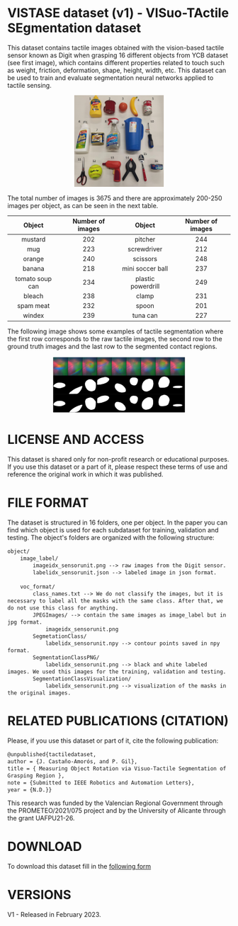 # VISTASE dataset (v1) - VISuo-TActile SEgmentation dataset

This dataset contains tactile images obtained with the vision-based tactile sensor known as Digit when grasping 16 different objects from YCB dataset (see first image), which contains different properties related to touch such as weight, friction, deformation, shape, height, width, etc. This dataset can be used to train and evaluate segmentation neural networks applied to tactile sensing. 


<p align='center'>
<img width="40%" src="https://github.com/AUROVA-LAB/aurova_grasping/blob/main/Tactile_sensing/Digit_sensor/Tactile_segmentation/figures/tactile_segmentation_dataset.png"/>
</p>


The total number of images is 3675 and there are approximately 200-250 images per object, as can be seen in the next table.

| Object  | Number of images | Object | Number of images
| :-------------: |:-------------:| :-------------: |:-------------:|
| mustard      |     202 | pitcher | 244
| mug      | 223   | screwdriver | 212
| orange      | 240     | scissors | 248
| banana |      218    | mini soccer ball | 237
tomato soup can | 234 | plastic powerdrill | 249
bleach | 238   | clamp | 231
spam meat | 232 | spoon | 201
windex | 239 | tuna can | 227


The following image shows some examples of tactile segmentation where the first row corresponds to the raw tactile images, the second row to the ground truth images and the last row to the segmented contact regions. 

<p align='center'>
<img width="60%" src="https://github.com/AUROVA-LAB/aurova_grasping/blob/main/Tactile_sensing/Digit_sensor/Tactile_segmentation/figures/segmentation_examples.png"/>
</p>


# LICENSE AND ACCESS
This dataset is shared only for non-profit research or educational purposes. If you use this dataset or a part of it, please respect these terms of use and reference the original work in which it was published.

# FILE FORMAT
The dataset is structured in 16 folders, one per object. In the paper you can find which object is used for each subdataset for training, validation and testing. The object's folders are organized with the following structure:

    object/
        image_label/
            imageidx_sensorunit.png --> raw images from the Digit sensor.
            labelidx_sensorunit.json --> labeled image in json format.
        
        voc_format/
            class_names.txt --> We do not classify the images, but it is necessary to label all the masks with the same class. After that, we do not use this class for anything.
            JPEGImages/ --> contain the same images as image_label but in jpg format.
                imageidx_sensorunit.png
            SegmetationClass/ 
                labelidx_sensorunit.npy --> contour points saved in npy format.
            SegmentationClassPNG/
                labelidx_sensorunit.png --> black and white labeled images. We used this images for the training, validation and testing.
            SegmentationClassVisualization/
                labelidx_sensorunit.png --> visualization of the masks in the original images.
                

# RELATED PUBLICATIONS (CITATION)
Please, if you use this dataset or part of it, cite the following publication:


    @unpublished{tactiledataset,
    author = {J. Castaño-Amorós, and P. Gil},
    title = { Measuring Object Rotation via Visuo-Tactile Segmentation of Grasping Region },
    note = {Submitted to IEEE Robotics and Automation Letters},
    year = {N.D.}}
  
This research was funded by the Valencian Regional Government through the PROMETEO/2021/075 project and by the University of Alicante through the grant UAFPU21-26.

# DOWNLOAD
To download this dataset fill in the [following form](https://docs.google.com/forms/d/1AZnPQH5c_kVyPTjyoVU5lHcbY7DrrAGGJUXw0olUApA/edit?pli=1)

# VERSIONS
V1 - Released in February 2023. 
